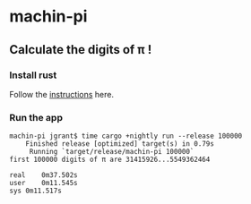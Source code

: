 # machin-pi
## Calculate the digits of π !

### Install rust

Follow the [instructions](https://www.rust-lang.org/tools/install) here.


### Run the app

```
machin-pi jgrant$ time cargo +nightly run --release 100000
    Finished release [optimized] target(s) in 0.79s
     Running `target/release/machin-pi 100000`
first 100000 digits of π are 31415926...5549362464

real	0m37.502s
user	0m11.545s
sys	0m11.517s
```